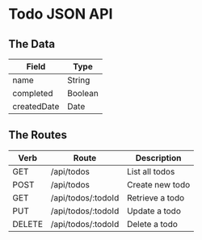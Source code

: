 # Todo JSON API

## The Data

| Field       | Type    |
| ----------- | ------- |
| name        | String  |
| completed   | Boolean |
| createdDate | Date    |

## The Routes

| Verb   | Route             | Description     |
| ------ | ----------------- | --------------- |
| GET    | /api/todos        | List all todos  |
| POST   | /api/todos        | Create new todo |
| GET    | /api/todos/:todoId | Retrieve a todo |
| PUT    | /api/todos/:todoId | Update a todo   |
| DELETE | /api/todos/:todoId | Delete a todo   |

